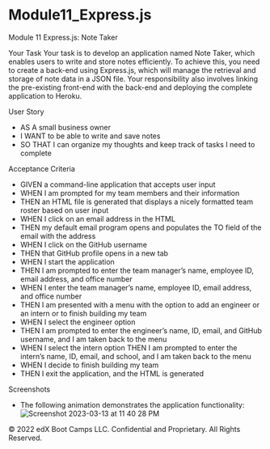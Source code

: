 # Module11_Express.js
Module 11 Express.js: Note Taker

Your Task
Your task is to develop an application named Note Taker, which enables users to write and store notes efficiently. To achieve this, you need to create a back-end using Express.js, which will manage the retrieval and storage of note data in a JSON file. Your responsibility also involves linking the pre-existing front-end with the back-end and deploying the complete application to Heroku.

User Story
* AS A small business owner
* I WANT to be able to write and save notes
* SO THAT I can organize my thoughts and keep track of tasks I need to complete

Acceptance Criteria
* GIVEN a command-line application that accepts user input
* WHEN I am prompted for my team members and their information
* THEN an HTML file is generated that displays a nicely formatted team roster based on user input
* WHEN I click on an email address in the HTML
* THEN my default email program opens and populates the TO field of the email with the address
* WHEN I click on the GitHub username
* THEN that GitHub profile opens in a new tab
* WHEN I start the application
* THEN I am prompted to enter the team manager’s name, employee ID, email address, and office number
* WHEN I enter the team manager’s name, employee ID, email address, and office number
* THEN I am presented with a menu with the option to add an engineer or an intern or to finish building my team
* WHEN I select the engineer option
* THEN I am prompted to enter the engineer’s name, ID, email, and GitHub username, and I am taken back to the menu
* WHEN I select the intern option THEN I am prompted to enter the intern’s name, ID, email, and school, and I am taken back to the menu
* WHEN I decide to finish building my team
* THEN I exit the application, and the HTML is generated

Screenshots
* The following animation demonstrates the application functionality:
![Screenshot 2023-03-13 at 11 40 28 PM](https://user-images.githubusercontent.com/115047281/224887394-c6415104-442a-4a28-91e8-3139e0336304.png)



© 2022 edX Boot Camps LLC. Confidential and Proprietary. All Rights Reserved.
